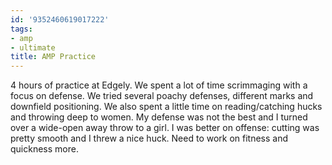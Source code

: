```yaml
---
id: '9352460619017222'
tags:
- amp
- ultimate
title: AMP Practice
---
```


4 hours of practice at Edgely. We spent a lot of time scrimmaging with a focus on defense. We tried several poachy defenses, different marks and downfield positioning. We also spent a little time on reading/catching hucks and throwing deep to women. My defense was not the best and I turned over a wide-open away throw to a girl. I was better on offense: cutting was pretty smooth and I threw a nice huck. Need to work on fitness and quickness more.
